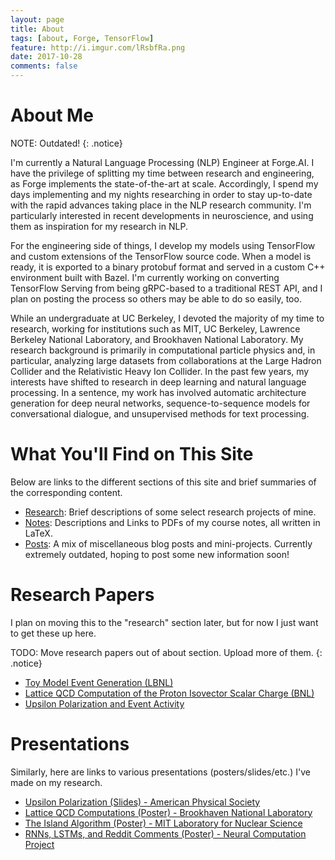 ```yaml
---
layout: page
title: About
tags: [about, Forge, TensorFlow]
feature: http://i.imgur.com/lRsbfRa.png
date: 2017-10-28
comments: false
---
```

    
# About Me

NOTE: Outdated!
{: .notice}

I'm currently a Natural Language Processing (NLP) Engineer at Forge.AI. I have the privilege of splitting my time between research and engineering, as Forge implements the state-of-the-art at scale. Accordingly, I spend my days implementing and my nights researching in order to stay up-to-date with the rapid advances taking place in the NLP research community. I'm particularly interested in recent developments in neuroscience, and using them as inspiration for my research in NLP.

For the engineering side of things, I develop my models using TensorFlow and custom extensions of the TensorFlow source code. When a model is ready, it is exported to a binary protobuf format and served in a custom C++ environment built with Bazel. I'm currently working on converting TensorFlow Serving from being gRPC-based to a traditional REST API, and I plan on posting the process so others may be able to do so easily, too.

While an undergraduate at UC Berkeley, I devoted the majority of my time to research, working for institutions such as MIT, UC Berkeley, Lawrence Berkeley National Laboratory, and Brookhaven National Laboratory. My research background is primarily in computational particle physics and, in particular, analyzing large datasets from collaborations at the Large Hadron Collider and the Relativistic Heavy Ion Collider. In the past few years, my interests have shifted to research in deep learning and natural language processing. In a sentence, my work has involved automatic architecture generation for deep neural networks, sequence-to-sequence models for conversational dialogue, and unsupervised methods for text processing.

# What You'll Find on This Site

Below are links to the different sections of this site and brief summaries of the corresponding content.

* [Research]({{site.url}}/research): Brief descriptions of some select research projects of mine. 
* [Notes]({{site.url}}/notes): Descriptions and Links to PDFs of my course notes, all written in LaTeX. 
* [Posts]({{site.url}}/posts): A mix of miscellaneous blog posts and mini-projects. Currently extremely outdated, hoping to post some new information soon!

# Research Papers

I plan on moving this to the "research" section later, but for now I just want to get these up here. 

TODO: Move research papers out of about section. Upload more of them.
{: .notice}

* [Toy Model Event Generation (LBNL)]({{site.url}}/assets/pdf/papers/LBNL_ToyModelResearch.pdf)
* [Lattice QCD Computation of the Proton Isovector Scalar Charge (BNL)]({{site.url}}/assets/pdf/papers/BNL_Research_Report.pdf)
* [Upsilon Polarization and Event Activity]({{site.url}}/assets/pdf/papers/Davis_Research_Report.pdf)

# Presentations

Similarly, here are links to various presentations (posters/slides/etc.) I've made on my research.

* [Upsilon Polarization (Slides) - American Physical Society]({{site.url}}/assets/pdf/Presentations/APSMeetingPresentation.pdf)
* [Lattice QCD Computations (Poster) - Brookhaven National Laboratory]({{site.url}}/assets/pdf/Presentations/BNL_Research_Poster.pdf)
* [The Island Algorithm (Poster) - MIT Laboratory for Nuclear Science]({{site.url}}/assets/pdf/Presentations/FinalPoster_MSRP_BrandonMcKinzie.pdf)
* [RNNs, LSTMs, and Reddit Comments (Poster) - Neural Computation Project]({{site.url}}/assets/pdf/lstm_poster.pdf)



